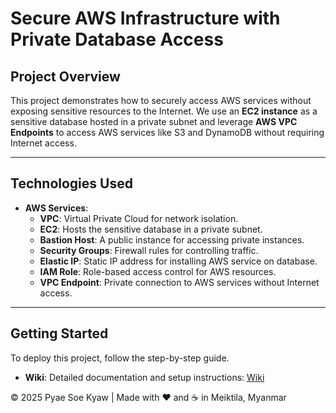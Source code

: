 # Secure AWS Infrastructure with Private Database Access

## Project Overview

This project demonstrates how to securely access AWS services without exposing sensitive resources to the Internet. We use an **EC2 instance** as a sensitive database hosted in a private subnet and leverage **AWS VPC Endpoints** to access AWS services like S3 and DynamoDB without requiring Internet access.

---

## Technologies Used
- **AWS Services**:
  - **VPC**: Virtual Private Cloud for network isolation.
  - **EC2**: Hosts the sensitive database in a private subnet.
  - **Bastion Host**: A public instance for accessing private instances.
  - **Security Groups**: Firewall rules for controlling traffic.
  - **Elastic IP**: Static IP address for installing AWS service on database.
  - **IAM Role**: Role-based access control for AWS resources.
  - **VPC Endpoint**: Private connection to AWS services without Internet access.

---

## Getting Started
To deploy this project, follow the step-by-step guide.
- **Wiki**: Detailed documentation and setup instructions: [Wiki](https://github.com/your-username/your-repo/wiki)


© 2025 Pyae Soe Kyaw | Made with ❤️ and ☕ in Meiktila, Myanmar
